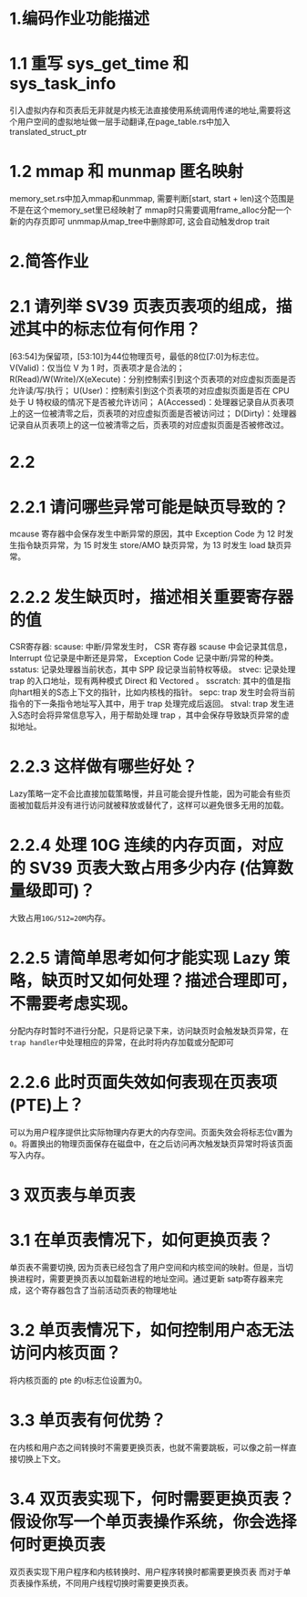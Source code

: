 # 1.编码作业功能描述
# 1.1 重写 sys_get_time 和 sys_task_info
引入虚拟内存和页表后无非就是内核无法直接使用系统调用传递的地址,需要将这个用户空间的虚拟地址做一层手动翻译,在page_table.rs中加入translated_struct_ptr
# 1.2 mmap 和 munmap 匿名映射
memory_set.rs中加入mmap和unmmap, 需要判断[start, start + len)这个范围是不是在这个memory_set里已经映射了
mmap时只需要调用frame_alloc分配一个新的内存页即可
unmmap从map_tree中删除即可, 这会自动触发drop trait

# 2.简答作业
# 2.1 请列举 SV39 页表页表项的组成，描述其中的标志位有何作用？
[63:54]为保留项，[53:10]为44位物理页号，最低的8位[7:0]为标志位。
V(Valid)：仅当位 V 为 1 时，页表项才是合法的；
R(Read)/W(Write)/X(eXecute)：分别控制索引到这个页表项的对应虚拟页面是否允许读/写/执行；
U(User)：控制索引到这个页表项的对应虚拟页面是否在 CPU 处于 U 特权级的情况下是否被允许访问；
A(Accessed)：处理器记录自从页表项上的这一位被清零之后，页表项的对应虚拟页面是否被访问过；
D(Dirty)：处理器记录自从页表项上的这一位被清零之后，页表项的对应虚拟页面是否被修改过。

# 2.2 
# 2.2.1 请问哪些异常可能是缺页导致的？
mcause 寄存器中会保存发生中断异常的原因，其中 Exception Code 为 12 时发生指令缺页异常，为 15 时发生 store/AMO 缺页异常，为 13 时发生 load 缺页异常。

# 2.2.2  发生缺页时，描述相关重要寄存器的值
CSR寄存器:
scause: 中断/异常发生时， CSR 寄存器 scause 中会记录其信息， Interrupt 位记录是中断还是异常， Exception Code 记录中断/异常的种类。
sstatus: 记录处理器当前状态，其中 SPP 段记录当前特权等级。
stvec: 记录处理 trap 的入口地址，现有两种模式 Direct 和 Vectored 。
sscratch: 其中的值是指向hart相关的S态上下文的指针，比如内核栈的指针。
sepc: trap 发生时会将当前指令的下一条指令地址写入其中，用于 trap 处理完成后返回。
stval: trap 发生进入S态时会将异常信息写入，用于帮助处理 trap ，其中会保存导致缺页异常的虚拟地址。

# 2.2.3  这样做有哪些好处？
Lazy策略一定不会比直接加载策略慢，并且可能会提升性能，因为可能会有些页面被加载后并没有进行访问就被释放或替代了，这样可以避免很多无用的加载。

# 2.2.4  处理 10G 连续的内存页面，对应的 SV39 页表大致占用多少内存 (估算数量级即可)？
大致占用`10G/512=20M`内存。

# 2.2.5  请简单思考如何才能实现 Lazy 策略，缺页时又如何处理？描述合理即可，不需要考虑实现。
分配内存时暂时不进行分配，只是将记录下来，访问缺页时会触发缺页异常，在`trap handler`中处理相应的异常，在此时将内存加载或分配即可

# 2.2.6  此时页面失效如何表现在页表项(PTE)上？
可以为用户程序提供比实际物理内存更大的内存空间。页面失效会将标志位`V`置为`0`。将置换出的物理页面保存在磁盘中，在之后访问再次触发缺页异常时将该页面写入内存。

# 3 双页表与单页表
# 3.1 在单页表情况下，如何更换页表？
单页表不需要切换, 因为页表已经包含了用户空间和内核空间的映射。但是，当切换进程时，需要更换页表以加载新进程的地址空间。通过更新 satp寄存器来完成，这个寄存器包含了当前活动页表的物理地址

# 3.2 单页表情况下，如何控制用户态无法访问内核页面？
将内核页面的 pte 的`U`标志位设置为0。

# 3.3 单页表有何优势？
在内核和用户态之间转换时不需要更换页表，也就不需要跳板，可以像之前一样直接切换上下文。

# 3.4 双页表实现下，何时需要更换页表？假设你写一个单页表操作系统，你会选择何时更换页表
双页表实现下用户程序和内核转换时、用户程序转换时都需要更换页表
而对于单页表操作系统，不同用户线程切换时需要更换页表。